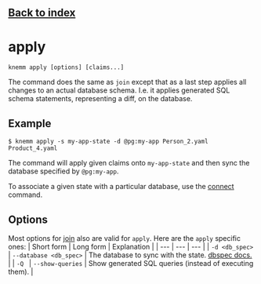 ## [Back to index](index.md)

# apply

```
knemm apply [options] [claims...]
```

The command does the same as `join` except that as a last step applies all changes to an 
actual database schema. I.e. it applies generated SQL schema statements, representing a diff, on the database. 

## Example
```
$ knemm apply -s my-app-state -d @pg:my-app Person_2.yaml Product_4.yaml 
```

The command will apply given claims onto `my-app-state` and then sync the database specified
by `@pg:my-app`. 

To associate a given state with a particular database, use the [connect](connect.md) command.

## Options

Most options for [join](join.md) also are valid for `apply`. Here are the `apply` specific ones: 
| Short form | Long form | Explanation | 
| --- | --- | --- | 
| `-d <db_spec>` | `--database <db_spec>` | The database to sync with the state. [dbspec docs.](dbspec.md) | 
| `-Q ` | `--show-queries` | Show generated SQL queries (instead of executing them). |


